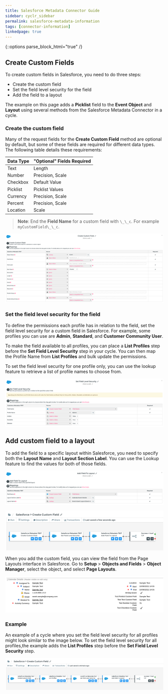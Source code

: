 ```yaml
---
title: Salesforce Metadata Connector Guide
sidebar: cyclr_sidebar
permalink: salesforce-metadata-information
tags: [connector-information]
linkedpage: true
---
```

{::options parse_block_html="true" /}
<section class="card">

## Create Custom Fields

To create custom fields in Salesforce, you need to do three steps:

* Create the custom field
* Set the field level security for the field
* Add the field to a layout

The example on this page adds a **Picklist** field to the **Event Object** and **Layout** using several methods from the Salesforce Metadata Connector in a cycle.

### Create the custom field

Many of the request fields for the **Create Custom Field** method are optional by default, but some of these fields are required for different data types. The following table details these requirements:

| Data Type | "Optional" Fields Required |
| :-------- | :------------------------- |
| Text      | Length                     |
| Number    | Precision, Scale           |
| Checkbox  | Default Value              |
| Picklist  | Picklist Values            |
| Currency  | Precision, Scale           |
| Percent   | Precision, Scale           |
| Location  | Scale                      |

> **Note**: End the **Field Name** for a custom field with `\_\_c`. For example `myCustomField\_\_c`.

![create field](./images/create_custom_field_2.png)

### Set the field level security for the field

To define the permissions each profile has in relation to the field, set the field level security for a custom field in Salesforce. For example, some profiles you can use are **Admin**, **Standard**, and **Customer Community User**.

To make the field available to all profiles, you can place a **List Profiles** step before the **Set Field Level Security** step in your cycle. You can then map the Profile Name from **List Profiles** and bulk update the permissions.

To set the field level security for one profile only, you can use the lookup feature to retrieve a list of profile names to choose from.

![field level security](./images/field_level_security.png)
</section>
<section class="card">

## Add custom field to a layout

To add the field to a specific layout within Salesforce, you need to specify both the **Layout Name** and **Layout Section Label**. You can use the Lookup feature to find the values for both of those fields.

![add to layout](./images/add_to_layout.png)

![full cycle](./images/full_cycle.png)

When you add the custom field, you can view the field from the Page Layouts interface in Salesforce. Go to **Setup** > **Objects and Fields** > **Object Manager**, select the object, and select **Page Layouts**.

![event layout](./images/event_layout.png)

### Example

An example of a cycle where you set the field level security for all profiles might look similar to the image below. To set the field level security for all profiles,the example adds the **List Profiles** step before the **Set Field Level Security** step.

![example cycle](./images/salesforce_meta_1.png)

</section>
